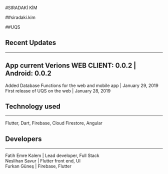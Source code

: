 #SIRADAKİ KİM

##siradaki.kim

##UQS

## Recent Updates
----------------------------------------------------------
App current Verions WEB CLIENT: 0.0.2  | Android: 0.0.2 
----------------------------------------------------------

Added Database Functions for the web and mobile app | January 29, 2019 <br/>
First release of UQS on the web | January 28, 2019 <br/>

## Technology used
----------------------------------------------------------
Flutter, Dart, Firebase, Cloud Firestore, Angular

## Developers
----------------------------------------------------------
Fatih Emre Kalem | Lead developer, Full Stack  <br/>
Neslihan Savur | Flutter front end, UI <br/>
Furkan Güneş | Firebase, Flutter <br/>
